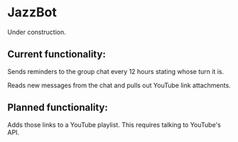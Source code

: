 # JazzBot
Under construction.

## Current functionality:

Sends reminders to the group chat every 12 hours stating whose turn it is.

Reads new messages from the chat and pulls out YouTube link attachments.

## Planned functionality:

Adds those links to a YouTube playlist. This requires talking to YouTube's API.

